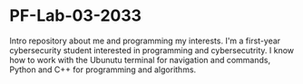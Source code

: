# PF-Lab-03-2033
Intro repository about me and programming my interests.
I'm a first-year cybersecurity student interested in programming and cybersecutrity. I know how to work with the Ubunutu terminal for navigation and commands, Python and C++ for programming and algorithms.
